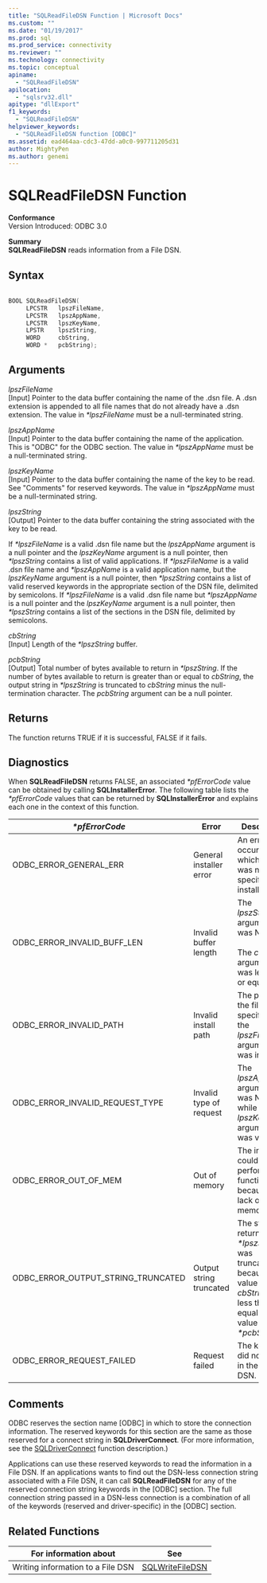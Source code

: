 ```yaml
---
title: "SQLReadFileDSN Function | Microsoft Docs"
ms.custom: ""
ms.date: "01/19/2017"
ms.prod: sql
ms.prod_service: connectivity
ms.reviewer: ""
ms.technology: connectivity
ms.topic: conceptual
apiname: 
  - "SQLReadFileDSN"
apilocation: 
  - "sqlsrv32.dll"
apitype: "dllExport"
f1_keywords: 
  - "SQLReadFileDSN"
helpviewer_keywords: 
  - "SQLReadFileDSN function [ODBC]"
ms.assetid: ead464aa-cdc3-47dd-a0c0-997711205d31
author: MightyPen
ms.author: genemi
---
```

# SQLReadFileDSN Function
**Conformance**  
 Version Introduced: ODBC 3.0  
  
 **Summary**  
 **SQLReadFileDSN** reads information from a File DSN.  
  
## Syntax  
  
```cpp  
  
BOOL SQLReadFileDSN(  
     LPCSTR   lpszFileName,  
     LPCSTR   lpszAppName,  
     LPCSTR   lpszKeyName,  
     LPSTR    lpszString,  
     WORD     cbString,  
     WORD *   pcbString);  
```  
  
## Arguments  
 *lpszFileName*  
 [Input] Pointer to the data buffer containing the name of the .dsn file. A .dsn extension is appended to all file names that do not already have a .dsn extension. The value in *\*lpszFileName* must be a null-terminated string.  
  
 *lpszAppName*  
 [Input] Pointer to the data buffer containing the name of the application. This is "ODBC" for the ODBC section. The value in *\*lpszAppName* must be a null-terminated string.  
  
 *lpszKeyName*  
 [Input] Pointer to the data buffer containing the name of the key to be read. See "Comments" for reserved keywords. The value in *\*lpszAppName* must be a null-terminated string.  
  
 *lpszString*  
 [Output] Pointer to the data buffer containing the string associated with the key to be read.  
  
 If *\*lpszFileName* is a valid .dsn file name but the *lpszAppName* argument is a null pointer and the *lpszKeyName* argument is a null pointer, then *\*lpszString* contains a list of valid applications. If *\*lpszFileName* is a valid .dsn file name and *\*lpszAppName* is a valid application name, but the *lpszKeyName* argument is a null pointer, then *\*lpszString* contains a list of valid reserved keywords in the appropriate section of the DSN file, delimited by semicolons. If *\*lpszFileName* is a valid .dsn file name but *\*lpszAppName* is a null pointer and the *lpszKeyName* argument is a null pointer, then *\*lpszString* contains a list of the sections in the DSN file, delimited by semicolons.  
  
 *cbString*  
 [Input] Length of the *\*lpszString* buffer.  
  
 *pcbString*  
 [Output] Total number of bytes available to return in *\*lpszString*. If the number of bytes available to return is greater than or equal to *cbString*, the output string in *\*lpszString* is truncated to *cbString* minus the null-termination character. The *pcbString* argument can be a null pointer.  
  
## Returns  
 The function returns TRUE if it is successful, FALSE if it fails.  
  
## Diagnostics  
 When **SQLReadFileDSN** returns FALSE, an associated *\*pfErrorCode* value can be obtained by calling **SQLInstallerError**. The following table lists the *\*pfErrorCode* values that can be returned by **SQLInstallerError** and explains each one in the context of this function.  
  
|*\*pfErrorCode*|Error|Description|  
|---------------------|-----------|-----------------|  
|ODBC_ERROR_GENERAL_ERR|General installer error|An error occurred for which there was no specific installer error.|  
|ODBC_ERROR_INVALID_BUFF_LEN|Invalid buffer length|The *lpszString* argument was NULL.<br /><br /> The *cbString* argument was less than or equal to 0.|  
|ODBC_ERROR_INVALID_PATH|Invalid install path|The path of the file name specified in the *lpszFileName* argument was invalid.|  
|ODBC_ERROR_INVALID_REQUEST_TYPE|Invalid type of request|The *lpszAppName* argument was NULL, while the *lpszKeyName* argument was valid.|  
|ODBC_ERROR_OUT_OF_MEM|Out of memory|The installer could not perform the function because of a lack of memory.|  
|ODBC_ERROR_OUTPUT_STRING_TRUNCATED|Output string truncated|The string returned in *\*lpszString* was truncated because the value in *cbString* was less than or equal to the value in *\*pcbString*.|  
|ODBC_ERROR_REQUEST_FAILED|Request failed|The keyword did not exist in the file DSN.|  
  
## Comments  
 ODBC reserves the section name [ODBC] in which to store the connection information. The reserved keywords for this section are the same as those reserved for a connect string in **SQLDriverConnect**. (For more information, see the [SQLDriverConnect](../../../odbc/reference/syntax/sqldriverconnect-function.md) function description.)  
  
 Applications can use these reserved keywords to read the information in a File DSN. If an applications wants to find out the DSN-less connection string associated with a File DSN, it can call **SQLReadFileDSN** for any of the reserved connection string keywords in the [ODBC] section. The full connection string passed in a DSN-less connection is a combination of all of the keywords (reserved and driver-specific) in the [ODBC] section.  
  
## Related Functions  
  
|For information about|See|  
|---------------------------|---------|  
|Writing information to a File DSN|[SQLWriteFileDSN](../../../odbc/reference/syntax/sqlwritefiledsn-function.md)|
